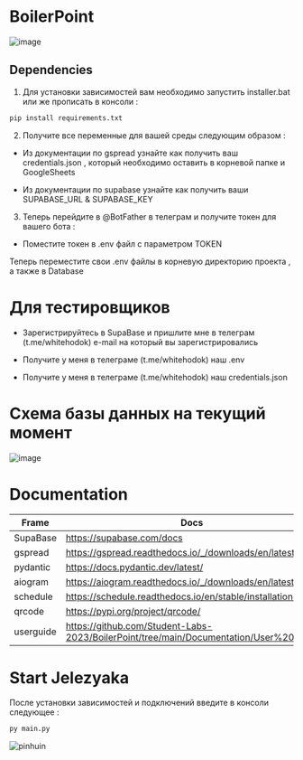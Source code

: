 # BoilerPoint


![image](https://github.com/Student-Labs-2023/BoilerPoint/assets/39564937/6a43322d-326c-4fd4-aeb3-55b56d6bedb0)


## Dependencies

1. Для установки зависимостей вам необходимо запустить installer.bat или же прописать в консоли :

```sh
pip install requirements.txt
```

2. Получите все переменные для вашей среды следующим образом :

- Из документации по gspread узнайте как получить ваш credentials.json , который необходимо оставить в корневой папке и GoogleSheets

- Из документации по supabase узнайте как получить ваши SUPABASE_URL & SUPABASE_KEY

3. Теперь перейдите в @BotFather в телеграм и получите токен для вашего бота :

- Поместите токен в .env файл с параметром TOKEN 


Теперь переместите свои .env файлы в корневую директорию проекта , а также в Database



# Для тестировщиков 

- Зарегистрируйтесь в SupaBase и пришлите мне в телеграм (t.me/whitehodok) e-mail на который вы зарегистрировались
  
- Получите у меня в телеграме (t.me/whitehodok) наш .env
  
- Получите у меня в телеграме (t.me/whitehodok) наш credentials.json

# Схема базы данных на текущий момент

![image](https://github.com/Student-Labs-2023/BoilerPoint/assets/39564937/0b36b2c5-1a58-432c-a192-f2f41404d426)


# Documentation 

| Frame    |   Docs                                                   |
|-----------|---------------------------------------------------------|
|SupaBase   | https://supabase.com/docs |
|gspread    | https://gspread.readthedocs.io/_/downloads/en/latest/pdf/ |
|pydantic   | https://docs.pydantic.dev/latest/ | 
|aiogram    | https://aiogram.readthedocs.io/_/downloads/en/latest/pdf/ |
|schedule   | https://schedule.readthedocs.io/en/stable/installation.html |
|qrcode     | https://pypi.org/project/qrcode/ |
|userguide  | https://github.com/Student-Labs-2023/BoilerPoint/tree/main/Documentation/User%20guide |


# Start Jelezyaka 

После установки зависимостей и подключений введите в консоли следующее :

```py
py main.py
```


![pinhuin](https://github.com/Student-Labs-2023/BoilerPoint/assets/39564937/23b4b9d0-494c-4b3e-8a8b-00cce18a8d90)





